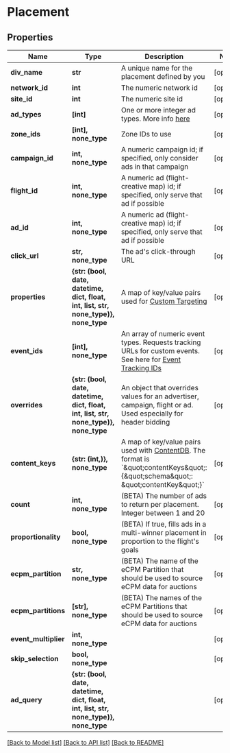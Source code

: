 # Placement

## Properties
Name | Type | Description | Notes
------------ | ------------- | ------------- | -------------
**div_name** | **str** | A unique name for the placement defined by you | [optional] 
**network_id** | **int** | The numeric network id | [optional] 
**site_id** | **int** | The numeric site id | [optional] 
**ad_types** | **[int]** | One or more integer ad types. More info [here](https://dev.adzerk.com/docs/ad-sizes) | [optional] 
**zone_ids** | **[int], none_type** | Zone IDs to use | [optional] 
**campaign_id** | **int, none_type** | A numeric campaign id; if specified, only consider ads in that campaign | [optional] 
**flight_id** | **int, none_type** | A numeric ad (flight-creative map) id; if specified, only serve that ad if possible | [optional] 
**ad_id** | **int, none_type** | A numeric ad (flight-creative map) id; if specified, only serve that ad if possible | [optional] 
**click_url** | **str, none_type** | The ad&#39;s click-through URL | [optional] 
**properties** | **{str: (bool, date, datetime, dict, float, int, list, str, none_type)}, none_type** | A map of key/value pairs used for [Custom Targeting](https://dev.adzerk.com/docs/custom-targeting) | [optional] 
**event_ids** | **[int], none_type** | An array of numeric event types. Requests tracking URLs for custom events. See here for [Event Tracking IDs](https://dev.adzerk.com/v1.0/docs/custom-event-tracking) | [optional] 
**overrides** | **{str: (bool, date, datetime, dict, float, int, list, str, none_type)}, none_type** | An object that overrides values for an advertiser, campaign, flight or ad. Used especially for header bidding | [optional] 
**content_keys** | **{str: (int,)}, none_type** | A map of key/value pairs used with [ContentDB](https://dev.adzerk.com/docs/contentdb-1). The format is &#x60;\&quot;contentKeys\&quot;: {\&quot;schema\&quot;: \&quot;contentKey\&quot;}&#x60; | [optional] 
**count** | **int, none_type** | (BETA) The number of ads to return per placement. Integer between 1 and 20 | [optional] 
**proportionality** | **bool, none_type** | (BETA) If true, fills ads in a multi-winner placement in proportion to the flight&#39;s goals | [optional] 
**ecpm_partition** | **str, none_type** | (BETA) The name of the eCPM Partition that should be used to source eCPM data for auctions | [optional] 
**ecpm_partitions** | **[str], none_type** | (BETA) The names of the eCPM Partitions that should be used to source eCPM data for auctions | [optional] 
**event_multiplier** | **int, none_type** |  | [optional] 
**skip_selection** | **bool, none_type** |  | [optional] 
**ad_query** | **{str: (bool, date, datetime, dict, float, int, list, str, none_type)}, none_type** |  | [optional] 

[[Back to Model list]](../README.md#documentation-for-models) [[Back to API list]](../README.md#documentation-for-api-endpoints) [[Back to README]](../README.md)


